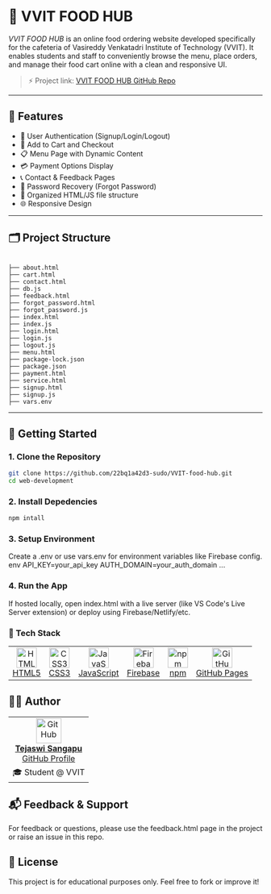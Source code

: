 # 🍔 VVIT FOOD HUB

*VVIT FOOD HUB* is an online food ordering website developed specifically for the cafeteria of Vasireddy Venkatadri Institute of Technology (VVIT). It enables students and staff to conveniently browse the menu, place orders, and manage their food cart online with a clean and responsive UI.

> ⚡ Project link: [VVIT FOOD HUB GitHub Repo](https://github.com/22bq1a42d3-sudo/VVIT-food-hub)

---

## 📌 Features

- 🔐 User Authentication (Signup/Login/Logout)
- 🛒 Add to Cart and Checkout
- 📋 Menu Page with Dynamic Content
- 💳 Payment Options Display
- 📞 Contact & Feedback Pages
- 🔧 Password Recovery (Forgot Password)
- 📁 Organized HTML/JS file structure
- 🌐 Responsive Design

---

## 🗂 Project Structure
```

├── about.html
├── cart.html 
├── contact.html 
├── db.js 
├── feedback.html 
├── forgot_password.html 
├── forgot_password.js 
├── index.html 
├── index.js 
├── login.html 
├── login.js 
├── logout.js 
├── menu.html 
├── package-lock.json 
├── package.json 
├── payment.html 
├── service.html 
├── signup.html 
├── signup.js 
├── vars.env
```


---

## 🚀 Getting Started

### 1. Clone the Repository

``` bash
git clone https://github.com/22bq1a42d3-sudo/VVIT-food-hub.git
cd web-development
```

### 2. Install Depedencies
``` bash
npm intall
```

### 3. Setup Environment
Create a .env or use vars.env for environment variables like Firebase config.
env
API_KEY=your_api_key
AUTH_DOMAIN=your_auth_domain
...

### 4. Run the App
If hosted locally, open index.html with a live server (like VS Code's Live Server extension) or deploy using Firebase/Netlify/etc.

### 🔧 Tech Stack
<table> <tr> <td align="center"> <a href="https://developer.mozilla.org/en-US/docs/Web/HTML" target="_blank"> <img src="https://cdn.jsdelivr.net/gh/devicons/devicon/icons/html5/html5-original.svg" width="40" alt="HTML5"/><br>HTML5 </a> </td> <td align="center"> <a href="https://developer.mozilla.org/en-US/docs/Web/CSS" target="_blank"> <img src="https://cdn.jsdelivr.net/gh/devicons/devicon/icons/css3/css3-original.svg" width="40" alt="CSS3"/><br>CSS3 </a> </td> <td align="center"> <a href="https://developer.mozilla.org/en-US/docs/Web/JavaScript" target="_blank"> <img src="https://cdn.jsdelivr.net/gh/devicons/devicon/icons/javascript/javascript-original.svg" width="40" alt="JavaScript"/><br>JavaScript </a> </td> <td align="center"> <a href="https://firebase.google.com/" target="_blank"> <img src="https://cdn.jsdelivr.net/gh/devicons/devicon/icons/firebase/firebase-plain.svg" width="40" alt="Firebase"/><br>Firebase </a> </td> <td align="center"> <a href="https://www.npmjs.com/" target="_blank"> <img src="https://cdn.jsdelivr.net/gh/devicons/devicon/icons/npm/npm-original-wordmark.svg" width="40" alt="npm"/><br>npm </a> </td> <td align="center"> <a href="https://pages.github.com/" target="_blank"> <img src="https://cdn.jsdelivr.net/gh/devicons/devicon/icons/github/github-original.svg" width="40" alt="GitHub Pages"/><br>GitHub Pages </a> </td> </tr> </table>

## 🙋‍♂ Author
<table> <tr> <td align="center"> <a href="https://github.com/22bq1a42d3-sudo" target="_blank"> <img src="https://cdn.jsdelivr.net/gh/devicons/devicon/icons/github/github-original.svg" width="50" alt="GitHub"/><br> <strong>Tejaswi Sangapu</strong><br> GitHub Profile </a> </td> </tr> <tr> <td align="center"> 🎓 Student @ VVIT </td> </tr> </table>

## 📬 Feedback & Support
For feedback or questions, please use the feedback.html page in the project or raise an issue in this repo.

## 📄 License
This project is for educational purposes only. Feel free to fork or improve it!
